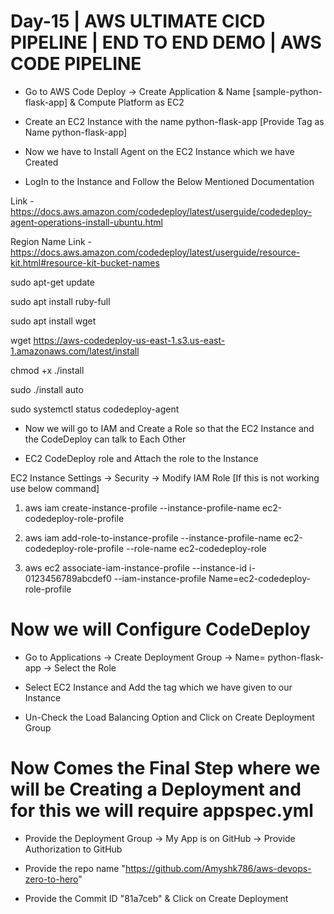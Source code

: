 Day-15 | AWS ULTIMATE CICD PIPELINE | END TO END DEMO | AWS CODE PIPELINE
==========================================================================


- Go to AWS Code Deploy  -> Create Application & Name [sample-python-flask-app]  & Compute Platform as EC2


- Create an EC2 Instance with the name python-flask-app   [Provide Tag as Name python-flask-app]


- Now we have to Install Agent on the EC2 Instance which we have Created


- LogIn to the Instance and Follow the Below Mentioned Documentation 


Link - https://docs.aws.amazon.com/codedeploy/latest/userguide/codedeploy-agent-operations-install-ubuntu.html

Region Name Link - https://docs.aws.amazon.com/codedeploy/latest/userguide/resource-kit.html#resource-kit-bucket-names



 sudo apt-get update 
 
 sudo apt install ruby-full

 sudo apt install wget

 wget https://aws-codedeploy-us-east-1.s3.us-east-1.amazonaws.com/latest/install

 chmod +x ./install

 sudo ./install auto

 sudo systemctl status codedeploy-agent 



- Now we will go to IAM and Create a Role so that the EC2 Instance and the CodeDeploy can talk to Each Other


- EC2 CodeDeploy role and Attach the role to the Instance

 EC2 Instance Settings -> Security -> Modify IAM Role  [If this is not working use below command]


1. aws iam create-instance-profile --instance-profile-name ec2-codedeploy-role-profile

2. aws iam add-role-to-instance-profile --instance-profile-name ec2-codedeploy-role-profile --role-name ec2-codedeploy-role 

3. aws ec2 associate-iam-instance-profile --instance-id i-0123456789abcdef0 --iam-instance-profile Name=ec2-codedeploy-role-profile




# Now we will Configure CodeDeploy


- Go to Applications -> Create Deployment Group -> Name= python-flask-app -> Select the Role


- Select EC2 Instance and Add the tag which we have given to our Instance


- Un-Check the Load Balancing Option and Click on Create Deployment Group 




# Now Comes the Final Step where we will be Creating a Deployment and for this we will require appspec.yml


- Provide the Deployment Group -> My App is on GitHub -> Provide Authorization to GitHub


- Provide the repo name "https://github.com/Amyshk786/aws-devops-zero-to-hero"


- Provide the Commit ID "81a7ceb"  & Click on Create Deployment






